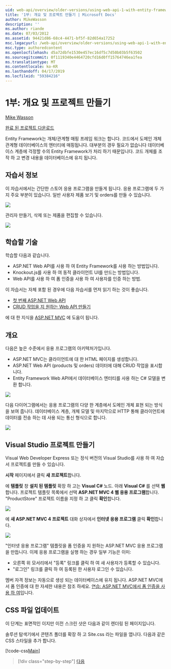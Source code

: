 ```yaml
---
uid: web-api/overview/older-versions/using-web-api-1-with-entity-framework-5/using-web-api-with-entity-framework-part-1
title: '1부: 개요 및 프로젝트 만들기 | Microsoft Docs'
author: MikeWasson
description: ''
ms.author: riande
ms.date: 07/03/2012
ms.assetid: 94421d86-68c4-4471-bf5f-82d654a17252
msc.legacyurl: /web-api/overview/older-versions/using-web-api-1-with-entity-framework-5/using-web-api-with-entity-framework-part-1
msc.type: authoredcontent
ms.openlocfilehash: d5a72dbfe1530e457ec16df5c7d50b03b5f63502
ms.sourcegitcommit: 0f1119340e4464720cfd16d0ff15764746ea1fea
ms.translationtype: MT
ms.contentlocale: ko-KR
ms.lasthandoff: 04/17/2019
ms.locfileid: "59384216"
---
```

# <a name="part-1-overview-and-creating-the-project"></a>1부: 개요 및 프로젝트 만들기

[Mike Wasson](https://github.com/MikeWasson)

[완료 된 프로젝트 다운로드](http://code.msdn.microsoft.com/ASP-NET-Web-API-with-afa30545)

Entity Framework는 개체/관계형 매핑 프레임 워크는 합니다. 코드에서 도메인 개체 관계형 데이터베이스의 엔터티에 매핑됩니다. 대부분의 경우 필요가 없습니다 데이터베이스 계층에 걱정할 수의 Entity Framework가 처리 하기 때문입니다. 코드 개체를 조작 하 고 변경 내용을 데이터베이스에 유지 됩니다.

## <a name="about-the-tutorial"></a>자습서 정보

이 자습서에서는 간단한 스토어 응용 프로그램을 만들게 됩니다. 응용 프로그램에 두 가지 주요 부분이 있습니다. 일반 사용자 제품 보기 및 orders를 만들 수 있습니다.

![](using-web-api-with-entity-framework-part-1/_static/image1.png)

관리자 만들기, 삭제 또는 제품을 편집할 수 있습니다.

![](using-web-api-with-entity-framework-part-1/_static/image2.png)

## <a name="skills-youll-learn"></a>학습할 기술

학습할 다음과 같습니다.

- ASP.NET Web API를 사용 하 여 Entity Framework를 사용 하는 방법입니다.
- Knockout.js를 사용 하 여 동적 클라이언트 UI를 만드는 방법입니다.
- Web API를 사용 하 여 폼 인증을 사용 하 여 사용자를 인증 하는 방법.

이 자습서는 자체 포함 된 경우에 다음 자습서를 먼저 읽기 하는 것이 좋습니다.

- [첫 번째 ASP.NET Web API](../../getting-started-with-aspnet-web-api/tutorial-your-first-web-api.md)
- [CRUD 작업을 지 원하는 Web API 만들기](../creating-a-web-api-that-supports-crud-operations.md)

에 대 한 지식을 [ASP.NET MVC](../../../../mvc/index.md) 에 도움이 됩니다.

## <a name="overview"></a>개요

다음은 높은 수준에서 응용 프로그램의 아키텍처가입니다.

- ASP.NET MVC는 클라이언트에 대 한 HTML 페이지를 생성합니다.
- ASP.NET Web API (products 및 orders) 데이터에 대해 CRUD 작업을 표시합니다.
- Entity Framework Web API에서 데이터베이스 엔터티를 사용 하는 C# 모델을 변환 합니다.

![](using-web-api-with-entity-framework-part-1/_static/image3.png)

다음 다이어그램에서는 응용 프로그램의 다양 한 계층에서 도메인 개체 표현 되는 방식을 보여 줍니다. 데이터베이스 계층, 개체 모델 및 마지막으로 HTTP 통해 클라이언트에 데이터를 전송 하는 데 사용 되는 통신 형식으로 합니다.

![](using-web-api-with-entity-framework-part-1/_static/image4.png)

## <a name="create-the-visual-studio-project"></a>Visual Studio 프로젝트 만들기

Visual Web Developer Express 또는 정식 버전의 Visual Studio를 사용 하 여 자습서 프로젝트를 만들 수 있습니다.

**시작** 페이지에서 클릭 **새 프로젝트**합니다.

에 **템플릿** 창 **설치 된 템플릿** 확장 하 고는 **Visual C#** 노드. 아래 **Visual C#** 를 선택 **웹**합니다. 프로젝트 템플릿 목록에서 선택 **ASP.NET MVC 4 웹 응용 프로그램**합니다. "ProductStore" 프로젝트 이름을 지정 하 고 클릭 **확인**합니다.

![](using-web-api-with-entity-framework-part-1/_static/image5.png)

에 **새 ASP.NET MVC 4 프로젝트** 대화 상자에서 **인터넷 응용 프로그램** 클릭 **확인**합니다.

![](using-web-api-with-entity-framework-part-1/_static/image6.png)

"인터넷 응용 프로그램" 템플릿을 폼 인증을 지 원하는 ASP.NET MVC 응용 프로그램을 만듭니다. 이제 응용 프로그램을 실행 하는 경우 일부 기능은 이미:

- 오른쪽 위 모서리에서 "등록" 링크를 클릭 하 여 새 사용자가 등록할 수 있습니다.
- "로그인" 링크를 클릭 하 여 등록된 한 사용자 로그인 수 있습니다.

멤버 자격 정보는 자동으로 생성 되는 데이터베이스에 유지 됩니다. ASP.NET MVC에서 폼 인증에 대 한 자세한 내용은 참조 하세요. [연습: ASP.NET MVC에서 폼 인증을 사용 하 여](https://msdn.microsoft.com/library/ff398049(VS.98).aspx)입니다.

## <a name="update-the-css-file"></a>CSS 파일 업데이트

이 단계는 표면적인 이지만 이전 스크린 샷은 다음과 같이 렌더링 된 페이지입니다.

솔루션 탐색기에서 콘텐츠 폴더를 확장 하 고 Site.css 라는 파일을 엽니다. 다음과 같은 CSS 스타일을 추가 합니다.

[!code-css[Main](using-web-api-with-entity-framework-part-1/samples/sample1.css)]

> [!div class="step-by-step"]
> [다음](using-web-api-with-entity-framework-part-2.md)
